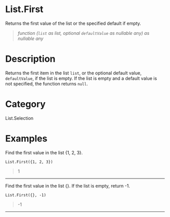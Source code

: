 # List.First
Returns the first value of the list or the specified default if empty.
> _function (<code>list</code> as list, optional <code>defaultValue</code> as nullable any) as nullable any_

# Description 
Returns the first item in the list <code>list</code>, or the optional default value, <code>defaultValue</code>, if the list is empty.
    If the list is empty and a default value is not specified, the function returns <code>null</code>.
# Category 
List.Selection
# Examples 
Find the first value in the list {1, 2, 3}.
```
List.First({1, 2, 3})
```
> 1
***
Find the first value in the list {}. If the list is empty, return -1.
```
List.First({}, -1)
```
> -1
***
